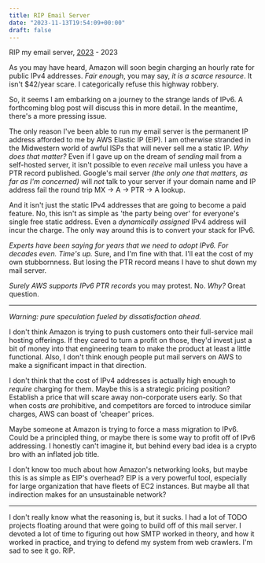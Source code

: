 ```yaml
---
title: RIP Email Server
date: "2023-11-13T19:54:09+00:00"
draft: false
---
```


RIP my email server,
[2023](/posts/2023/06/disruption-from-google-and-red-hat/) - 2023

As you may have heard, Amazon will soon begin charging an hourly rate for
public IPv4 addresses.
*Fair enough*, you may say, *it is a scarce resource*.
It isn't $42/year scare.
I categorically refuse this highway robbery.

So, it seems I am embarking on a journey to the strange lands of IPv6.
A forthcoming blog post will discuss this in more detail.
In the meantime, there's a more pressing issue.

The only reason I've been able to run my email server is the permanent IP
address afforded to me by AWS Elastic IP (EIP).
I am otherwise stranded in the Midwestern world of awful ISPs that will
never sell me a static IP.
*Why does that matter?*
Even if I gave up on the dream of *sending* mail from a self-hosted server,
it isn't possible to even *receive* mail unless you have a PTR record
published.
Google's mail server
*(the only one that matters, as far as I'm concerned)*
will *not* talk to your server if your domain name and IP address fail the
round trip MX -> A -> PTR -> A lookup.

And it isn't just the static IPv4 addresses that are going to become a paid
feature.
No, this isn't as simple as 'the party being over' for everyone's single free
static address.
Even a *dynamically assigned* IPv4 address will incur the charge.
The only way around this is to convert your stack for IPv6.

*Experts have been saying for years that we need to adopt IPv6.
For decades even.
Time's up.*
Sure, and I'm fine with that.
I'll eat the cost of my own stubbornness.
But losing the PTR record means I have to shut down my mail server.

*Surely AWS supports IPv6 PTR records* you may protest.
No.
*Why?*
Great question.

----

*Warning: pure speculation fueled by dissatisfaction ahead.*

I don't think Amazon is trying to push customers onto their full-service mail
hosting offerings.
If they cared to turn a profit on those,
they'd invest just a bit of money into that engineering team to make the
product at least a little functional.
Also, I don't think enough people put mail servers on AWS to make a significant
impact in that direction.

I don't think that the cost of IPv4 addresses is actually high enough to
*require* charging for them.
Maybe this is a strategic pricing position?
Establish a price that will scare away non-corporate users early.
So that when costs *are* prohibitive,
and competitors are forced to introduce similar charges,
AWS can boast of 'cheaper' prices.

Maybe someone at Amazon is trying to force a mass migration to IPv6.
Could be a principled thing,
or maybe there is some way to profit off of IPv6 addressing.
I honestly can't imagine it, but behind every bad idea is a crypto bro with an
inflated job title.

I don't know too much about how Amazon's networking looks,
but maybe this is as simple as EIP's overhead?
EIP is a very powerful tool,
especially for large organization that have fleets of EC2 instances.
But maybe all that indirection makes for an unsustainable network?

----

I don't really know what the reasoning is, but it sucks.
I had a lot of TODO projects floating around that were going to build off of
this mail server.
I devoted a lot of time to figuring out how SMTP worked in theory,
and how it worked in practice,
and trying to defend my system from web crawlers.
I'm sad to see it go.
RIP.

